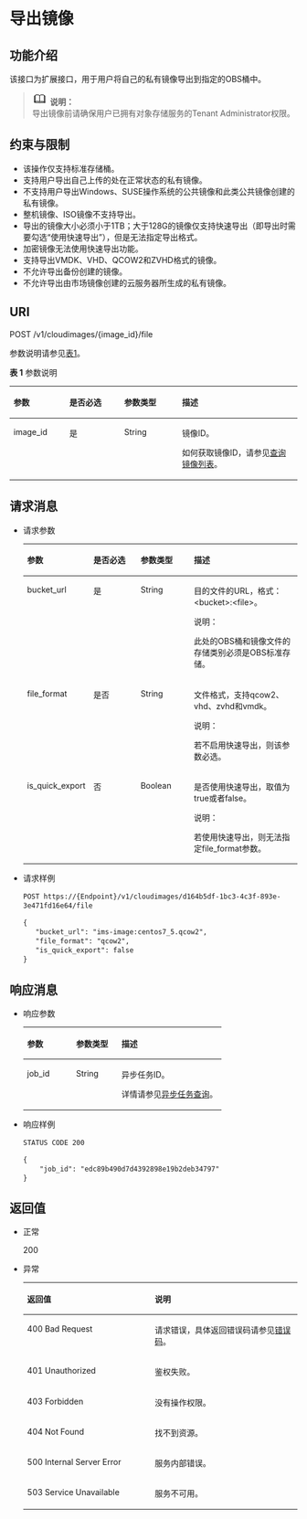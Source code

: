# 导出镜像<a name="ims_03_0609"></a>

## 功能介绍<a name="section11046056154747"></a>

该接口为扩展接口，用于用户将自己的私有镜像导出到指定的OBS桶中。

>![](public_sys-resources/icon-note.gif) **说明：**   
>导出镜像前请确保用户已拥有对象存储服务的Tenant Administrator权限。  

## 约束与限制<a name="section921963105411"></a>

-   该操作仅支持标准存储桶。
-   支持用户导出自己上传的处在正常状态的私有镜像。
-   不支持用户导出Windows、SUSE操作系统的公共镜像和此类公共镜像创建的私有镜像。
-   整机镜像、ISO镜像不支持导出。
-   导出的镜像大小必须小于1TB；大于128G的镜像仅支持快速导出（即导出时需要勾选“使用快速导出”），但是无法指定导出格式。
-   加密镜像无法使用快速导出功能。
-   支持导出VMDK、VHD、QCOW2和ZVHD格式的镜像。
-   不允许导出备份创建的镜像。
-   不允许导出由市场镜像创建的云服务器所生成的私有镜像。

## URI<a name="section66620681154747"></a>

POST /v1/cloudimages/\{image\_id\}/file

参数说明请参见[表1](#table23910047154747)。

**表 1**  参数说明

<a name="table23910047154747"></a>
<table><thead align="left"><tr id="row24965460154747"><th class="cellrowborder" valign="top" width="19.39%" id="mcps1.2.5.1.1"><p id="p8936346154747"><a name="p8936346154747"></a><a name="p8936346154747"></a>参数</p>
</th>
<th class="cellrowborder" valign="top" width="19.06%" id="mcps1.2.5.1.2"><p id="p4072498116916"><a name="p4072498116916"></a><a name="p4072498116916"></a>是否必选</p>
</th>
<th class="cellrowborder" valign="top" width="20.080000000000002%" id="mcps1.2.5.1.3"><p id="p52755425154747"><a name="p52755425154747"></a><a name="p52755425154747"></a>参数类型</p>
</th>
<th class="cellrowborder" valign="top" width="41.47%" id="mcps1.2.5.1.4"><p id="p57477321154747"><a name="p57477321154747"></a><a name="p57477321154747"></a>描述</p>
</th>
</tr>
</thead>
<tbody><tr id="row25151394154747"><td class="cellrowborder" valign="top" width="19.39%" headers="mcps1.2.5.1.1 "><p id="p23996995154747"><a name="p23996995154747"></a><a name="p23996995154747"></a>image_id</p>
</td>
<td class="cellrowborder" valign="top" width="19.06%" headers="mcps1.2.5.1.2 "><p id="p1038913616916"><a name="p1038913616916"></a><a name="p1038913616916"></a>是</p>
</td>
<td class="cellrowborder" valign="top" width="20.080000000000002%" headers="mcps1.2.5.1.3 "><p id="p64708437154747"><a name="p64708437154747"></a><a name="p64708437154747"></a>String</p>
</td>
<td class="cellrowborder" valign="top" width="41.47%" headers="mcps1.2.5.1.4 "><p id="p54354750154747"><a name="p54354750154747"></a><a name="p54354750154747"></a>镜像ID。</p>
<p id="p127065072116"><a name="p127065072116"></a><a name="p127065072116"></a>如何获取镜像ID，请参见<a href="查询镜像列表.md">查询镜像列表</a>。</p>
</td>
</tr>
</tbody>
</table>

## 请求消息<a name="section29704853154747"></a>

-   请求参数

    <a name="table57282886154747"></a>
    <table><thead align="left"><tr id="row33194661154747"><th class="cellrowborder" valign="top" width="20.107989201079892%" id="mcps1.1.5.1.1"><p id="p4413036154747"><a name="p4413036154747"></a><a name="p4413036154747"></a>参数</p>
    </th>
    <th class="cellrowborder" valign="top" width="18.408159184081594%" id="mcps1.1.5.1.2"><p id="p15244109154747"><a name="p15244109154747"></a><a name="p15244109154747"></a>是否必选</p>
    </th>
    <th class="cellrowborder" valign="top" width="20.01799820017998%" id="mcps1.1.5.1.3"><p id="p4364817210345"><a name="p4364817210345"></a><a name="p4364817210345"></a>参数类型</p>
    </th>
    <th class="cellrowborder" valign="top" width="41.46585341465854%" id="mcps1.1.5.1.4"><p id="p26813302154747"><a name="p26813302154747"></a><a name="p26813302154747"></a>描述</p>
    </th>
    </tr>
    </thead>
    <tbody><tr id="row24393852154747"><td class="cellrowborder" valign="top" width="20.107989201079892%" headers="mcps1.1.5.1.1 "><p id="p5109612910120"><a name="p5109612910120"></a><a name="p5109612910120"></a>bucket_url</p>
    </td>
    <td class="cellrowborder" valign="top" width="18.408159184081594%" headers="mcps1.1.5.1.2 "><p id="p4514577610120"><a name="p4514577610120"></a><a name="p4514577610120"></a>是</p>
    </td>
    <td class="cellrowborder" valign="top" width="20.01799820017998%" headers="mcps1.1.5.1.3 "><p id="p3292926410120"><a name="p3292926410120"></a><a name="p3292926410120"></a>String</p>
    </td>
    <td class="cellrowborder" valign="top" width="41.46585341465854%" headers="mcps1.1.5.1.4 "><p id="p5002474510120"><a name="p5002474510120"></a><a name="p5002474510120"></a>目的文件的URL，格式：&lt;bucket&gt;:&lt;file&gt;。</p>
    <div class="note" id="note5552125083518"><a name="note5552125083518"></a><a name="note5552125083518"></a><span class="notetitle"> 说明： </span><div class="notebody"><p id="p1555325043517"><a name="p1555325043517"></a><a name="p1555325043517"></a>此处的OBS桶和镜像文件的存储类别必须是OBS标准存储。</p>
    </div></div>
    </td>
    </tr>
    <tr id="row835962711950"><td class="cellrowborder" valign="top" width="20.107989201079892%" headers="mcps1.1.5.1.1 "><p id="p604120411950"><a name="p604120411950"></a><a name="p604120411950"></a>file_format</p>
    </td>
    <td class="cellrowborder" valign="top" width="18.408159184081594%" headers="mcps1.1.5.1.2 "><p id="p1957548511950"><a name="p1957548511950"></a><a name="p1957548511950"></a>是否</p>
    </td>
    <td class="cellrowborder" valign="top" width="20.01799820017998%" headers="mcps1.1.5.1.3 "><p id="p4211041411950"><a name="p4211041411950"></a><a name="p4211041411950"></a>String</p>
    </td>
    <td class="cellrowborder" valign="top" width="41.46585341465854%" headers="mcps1.1.5.1.4 "><p id="p5550036811950"><a name="p5550036811950"></a><a name="p5550036811950"></a>文件格式，支持qcow2、vhd、zvhd和vmdk。</p>
    <div class="note" id="note18338113413411"><a name="note18338113413411"></a><a name="note18338113413411"></a><span class="notetitle"> 说明： </span><div class="notebody"><p id="p19338113473415"><a name="p19338113473415"></a><a name="p19338113473415"></a>若不启用快速导出，则该参数必选。</p>
    </div></div>
    </td>
    </tr>
    <tr id="row724516813520"><td class="cellrowborder" valign="top" width="20.107989201079892%" headers="mcps1.1.5.1.1 "><p id="p42465815358"><a name="p42465815358"></a><a name="p42465815358"></a>is_quick_export</p>
    </td>
    <td class="cellrowborder" valign="top" width="18.408159184081594%" headers="mcps1.1.5.1.2 "><p id="p92468810356"><a name="p92468810356"></a><a name="p92468810356"></a>否</p>
    </td>
    <td class="cellrowborder" valign="top" width="20.01799820017998%" headers="mcps1.1.5.1.3 "><p id="p4246168163515"><a name="p4246168163515"></a><a name="p4246168163515"></a>Boolean</p>
    </td>
    <td class="cellrowborder" valign="top" width="41.46585341465854%" headers="mcps1.1.5.1.4 "><p id="p1624688153517"><a name="p1624688153517"></a><a name="p1624688153517"></a>是否使用快速导出，取值为true或者false。</p>
    <div class="note" id="note10129165413356"><a name="note10129165413356"></a><a name="note10129165413356"></a><span class="notetitle"> 说明： </span><div class="notebody"><p id="p11129195493511"><a name="p11129195493511"></a><a name="p11129195493511"></a>若使用快速导出，则无法指定file_format参数。</p>
    </div></div>
    </td>
    </tr>
    </tbody>
    </table>

-   请求样例

    ```
    POST https://{Endpoint}/v1/cloudimages/d164b5df-1bc3-4c3f-893e-3e471fd16e64/file
    ```

    ```
    {
       "bucket_url": "ims-image:centos7_5.qcow2",
       "file_format": "qcow2",
       "is_quick_export": false
    }
    ```


## 响应消息<a name="section42338041154747"></a>

-   响应参数

    <a name="table142317910447"></a>
    <table><thead align="left"><tr id="row3520294810447"><th class="cellrowborder" valign="top" width="24.687531246875313%" id="mcps1.1.4.1.1"><p id="p3286650610447"><a name="p3286650610447"></a><a name="p3286650610447"></a>参数</p>
    </th>
    <th class="cellrowborder" valign="top" width="22.87771222877712%" id="mcps1.1.4.1.2"><p id="p1636902410447"><a name="p1636902410447"></a><a name="p1636902410447"></a>参数类型</p>
    </th>
    <th class="cellrowborder" valign="top" width="52.434756524347556%" id="mcps1.1.4.1.3"><p id="p5082259210447"><a name="p5082259210447"></a><a name="p5082259210447"></a>描述</p>
    </th>
    </tr>
    </thead>
    <tbody><tr id="row2298930510447"><td class="cellrowborder" valign="top" width="24.687531246875313%" headers="mcps1.1.4.1.1 "><p id="p5019438610447"><a name="p5019438610447"></a><a name="p5019438610447"></a>job_id</p>
    </td>
    <td class="cellrowborder" valign="top" width="22.87771222877712%" headers="mcps1.1.4.1.2 "><p id="p2217101310447"><a name="p2217101310447"></a><a name="p2217101310447"></a>String</p>
    </td>
    <td class="cellrowborder" valign="top" width="52.434756524347556%" headers="mcps1.1.4.1.3 "><p id="p5102161510447"><a name="p5102161510447"></a><a name="p5102161510447"></a>异步任务ID。</p>
    <p id="p19968122117312"><a name="p19968122117312"></a><a name="p19968122117312"></a>详情请参见<a href="异步任务查询.md">异步任务查询</a>。</p>
    </td>
    </tr>
    </tbody>
    </table>

-   响应样例

    ```
    STATUS CODE 200
    ```

    ```
    {
        "job_id": "edc89b490d7d4392898e19b2deb34797"
    }
    ```


## 返回值<a name="section40084941"></a>

-   正常

    200

-   异常

    <a name="table1069408417333"></a>
    <table><thead align="left"><tr id="row4772021317333"><th class="cellrowborder" valign="top" width="46.54%" id="mcps1.1.3.1.1"><p id="p4013206717333"><a name="p4013206717333"></a><a name="p4013206717333"></a>返回值</p>
    </th>
    <th class="cellrowborder" valign="top" width="53.459999999999994%" id="mcps1.1.3.1.2"><p id="p2947196917333"><a name="p2947196917333"></a><a name="p2947196917333"></a>说明</p>
    </th>
    </tr>
    </thead>
    <tbody><tr id="row3841925517333"><td class="cellrowborder" valign="top" width="46.54%" headers="mcps1.1.3.1.1 "><p id="p2495195017333"><a name="p2495195017333"></a><a name="p2495195017333"></a>400 Bad Request</p>
    </td>
    <td class="cellrowborder" valign="top" width="53.459999999999994%" headers="mcps1.1.3.1.2 "><p id="p784206117333"><a name="p784206117333"></a><a name="p784206117333"></a>请求错误，具体返回错误码请参见<a href="错误码.md">错误码</a>。</p>
    </td>
    </tr>
    <tr id="row3122722917333"><td class="cellrowborder" valign="top" width="46.54%" headers="mcps1.1.3.1.1 "><p id="p4637763817333"><a name="p4637763817333"></a><a name="p4637763817333"></a>401 Unauthorized</p>
    </td>
    <td class="cellrowborder" valign="top" width="53.459999999999994%" headers="mcps1.1.3.1.2 "><p id="p6560116717333"><a name="p6560116717333"></a><a name="p6560116717333"></a>鉴权失败。</p>
    </td>
    </tr>
    <tr id="row5353959117333"><td class="cellrowborder" valign="top" width="46.54%" headers="mcps1.1.3.1.1 "><p id="p4173958717333"><a name="p4173958717333"></a><a name="p4173958717333"></a>403 Forbidden</p>
    </td>
    <td class="cellrowborder" valign="top" width="53.459999999999994%" headers="mcps1.1.3.1.2 "><p id="p2546341217333"><a name="p2546341217333"></a><a name="p2546341217333"></a>没有操作权限。</p>
    </td>
    </tr>
    <tr id="row5197513192250"><td class="cellrowborder" valign="top" width="46.54%" headers="mcps1.1.3.1.1 "><p id="p21898657192252"><a name="p21898657192252"></a><a name="p21898657192252"></a>404 Not Found</p>
    </td>
    <td class="cellrowborder" valign="top" width="53.459999999999994%" headers="mcps1.1.3.1.2 "><p id="p28960832192252"><a name="p28960832192252"></a><a name="p28960832192252"></a>找不到资源。</p>
    </td>
    </tr>
    <tr id="row2784412417333"><td class="cellrowborder" valign="top" width="46.54%" headers="mcps1.1.3.1.1 "><p id="p4078159117333"><a name="p4078159117333"></a><a name="p4078159117333"></a>500 Internal Server Error</p>
    </td>
    <td class="cellrowborder" valign="top" width="53.459999999999994%" headers="mcps1.1.3.1.2 "><p id="p1497458717333"><a name="p1497458717333"></a><a name="p1497458717333"></a>服务内部错误。</p>
    </td>
    </tr>
    <tr id="row55355517333"><td class="cellrowborder" valign="top" width="46.54%" headers="mcps1.1.3.1.1 "><p id="p4483799017333"><a name="p4483799017333"></a><a name="p4483799017333"></a>503 Service Unavailable</p>
    </td>
    <td class="cellrowborder" valign="top" width="53.459999999999994%" headers="mcps1.1.3.1.2 "><p id="p799858217333"><a name="p799858217333"></a><a name="p799858217333"></a>服务不可用。</p>
    </td>
    </tr>
    </tbody>
    </table>


